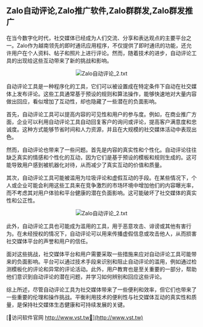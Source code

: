 ## **Zalo自动评论,Zalo推广软件,Zalo群群发,Zalo群发推广**

在当今数字化时代，社交媒体已经成为人们交流、分享和表达观点的主要平台之一。Zalo作为越南领先的即时通讯应用程序，不仅提供了即时通讯的功能，还允许用户在个人资料、帖子和照片上进行评论。然而，随着技术的进步，自动评论工具的出现给这些互动带来了新的挑战和影响。

 <center><img src="https://vst.tw/MP4/tuiguang/png/5.png" alt="Zalo自动评论_2.txt"></center>

自动评论工具是一种程序化的工具，它们可以被设置成在特定条件下自动在社交媒体上发布评论。这些工具通常基于预设的规则和算法操作，能够快速地对大量内容做出回应，看似增加了互动性，却也隐藏了一些潜在的负面影响。

首先，自动评论工具可以提高内容的可见性和用户的参与度。例如，在商业推广方面，企业可以利用自动评论工具自动回复客户的询问或评论，提高客户满意度和忠诚度。这种方式能够节省时间和人力资源，并且在大规模的社交媒体活动中表现出色。

然而，自动评论也带来了一些问题。首先是内容的真实性和个性化。自动评论往往缺乏真实的情感和个性化的互动，因为它们是基于预设的模板和规则生成的。这可能导致用户感到被机器化对待，从而减少了真实互动的价值和质量。

其次，自动评论工具可能被滥用为垃圾评论和虚假互动的手段。在某些情况下，个人或企业可能会利用这些工具来在竞争激烈的市场环境中增加他们的内容曝光率，而不考虑其对用户体验和平台健康的潜在负面影响。这可能破坏了社交媒体的真实性和公正性。

 <center><img src="https://vst.tw/MP4/tuiguang/png/0.png" alt="Zalo自动评论_2.txt"></center>

此外，自动评论工具也可能成为滥用的工具，用于恶意攻击、诽谤或其他有害行为。在未经授权的情况下，自动评论可以用来传播虚假信息或攻击他人，从而损害社交媒体平台的声誉和用户的信任。

面对这些挑战，社交媒体平台和用户需要采取一些措施来应对自动评论工具可能带来的负面影响。平台可以通过技术手段来识别和阻止自动评论的滥用，例如通过检测模板化的评论和异常的评论活动。此外，用户教育也是至关重要的一部分，帮助他们意识到自动评论的潜在问题，并学习如何辨别和回应这些评论。

综上所述，尽管自动评论工具为社交媒体带来了一些便利和效率，但它们也带来了一些重要的伦理和操作挑战。平衡利用技术的便利性与社交媒体互动的真实性和质量，是保持社交媒体生态健康和可持续发展的关键。


[👻访问软件官网 http://www.vst.tw👻](http://www.vst.tw)
